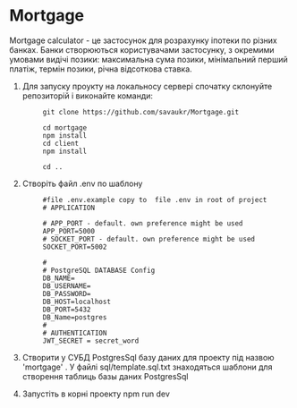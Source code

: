 # Mortgage
Mortgage calculator - це застосунок для розрахунку іпотеки по різних банках.
Банки створюються користувачами застосунку, з окремими умовами видічі позики: максимальна сума позики,
мінімальний перший платіж, термін позики, річна відсоткова ставка.


1) Для запуску проукту на локальносу сервері спочатку склонуйте репозиторій і виконайте команди:

			git clone https://github.com/savaukr/Mortgage.git

			cd mortgage
			npm install
			cd client 
			npm install

			cd ..


2) Створіть файл .env по шаблону

			#file .env.example copy to  file .env in root of project
			# APPLICATION

			# APP_PORT - default. own preference might be used
			APP_PORT=5000
			# SOCKET_PORT - default. own preference might be used
			SOCKET_PORT=5002

			#
			# PostgreSQL DATABASE Config
			DB_NAME=
			DB_USERNAME=
			DB_PASSWORD=
			DB_HOST=localhost
			DB_PORT=5432
			DB_Name=postgres
			#
			# AUTHENTICATION
			JWT_SECRET = secret_word

4) Створити у СУБД  PostgresSql  базу даних для проекту під назвою 'mortgage' . У файлі sql/template.sql.txt знаходяться шаблони для створення таблиць базы даних PostgresSql

5) Запустіть в корні проекту
			npm run dev